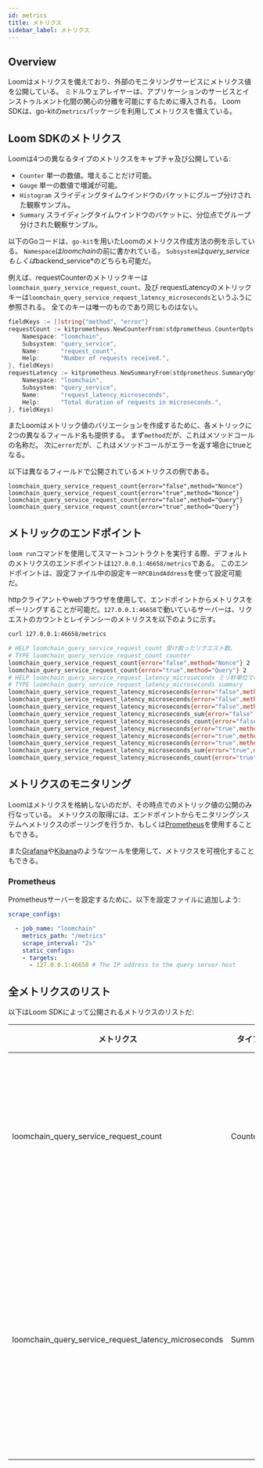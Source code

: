 ```yaml
---
id: metrics
title: メトリクス
sidebar_label: メトリクス
---
```

## Overview

Loomはメトリクスを備えており、外部のモニタリングサービスにメトリクス値を公開している。 ミドルウェアレイヤーは、アプリケーションのサービスとインストゥルメント化間の関心の分離を可能にするために導入される。 Loom SDKは、go-kitの`metrics`パッケージを利用してメトリクスを備えている。

## Loom SDKのメトリクス

Loomは4つの異なるタイプのメトリクスをキャプチャ及び公開している:

- `Counter` 単一の数値。増えることだけ可能。
- `Gauge` 単一の数値で増減が可能。
- `Histogram` スライディングタイムウインドウのバケットにグループ分けされた観察サンプル。
- `Summary` スライディングタイムウインドウのバケットに、分位点でグループ分けされた観察サンプル。

以下のGoコードは、`go-kit`を用いたLoomのメトリクス作成方法の例を示している。 `Namespace`は*loomchain*の前に書かれている。 `Subsystem`は*query_serviceもしくは*backend_service*のどちらも可能だ。

例えば、requestCounterのメトリックキーは`loomchain_query_service_request_count`、及び requestLatencyのメトリックキーは`loomchain_query_service_request_latency_microseconds`というふうに参照される。 全てのキーは唯一のものであり同じものはない。

```Go
fieldKeys := []string{"method", "error"}
requestCount := kitprometheus.NewCounterFrom(stdprometheus.CounterOpts{
    Namespace: "loomchain",
    Subsystem: "query_service",
    Name:      "request_count",
    Help:      "Number of requests received.",
}, fieldKeys)
requestLatency := kitprometheus.NewSummaryFrom(stdprometheus.SummaryOpts{
    Namespace: "loomchain",
    Subsystem: "query_service",
    Name:      "request_latency_microseconds",
    Help:      "Total duration of requests in microseconds.",
}, fieldKeys)
```

またLoomはメトリック値のバリエーションを作成するために、各メトリックに2つの異なるフィールド名も提供する。 まず`method`だが、これはメソッドコールの名称だ。 次に`error`だが、これはメソッドコールがエラーを返す場合にtrueとなる。

以下は異なるフィールドで公開されているメトリクスの例である。

    loomchain_query_service_request_count{error="false",method="Nonce"} 
    loomchain_query_service_request_count{error="true",method="Nonce"} 
    loomchain_query_service_request_count{error="false",method="Query"}
    loomchain_query_service_request_count{error="true",method="Query"}
    

## メトリックのエンドポイント

`loom run`コマンドを使用してスマートコントラクトを実行する際、デフォルトのメトリクスのエンドポイントは`127.0.0.1:46658/metrics`である。 このエンドポイントは、設定ファイル中の設定キー`RPCBindAddress`を使って設定可能だ。

httpクライアントやwebブラウザを使用して、エンドポイントからメトリクスをポーリングすることが可能だ。`127.0.0.1:46658`で動いているサーバーは、リクエストのカウントとレイテンシーのメトリクスを以下のように示す。

```sh
curl 127.0.0.1:46658/metrics

# HELP loomchain_query_service_request_count 受け取ったリクエスト数。
# TYPE loomchain_query_service_request_count counter
loomchain_query_service_request_count{error="false",method="Nonce"} 2
loomchain_query_service_request_count{error="true",method="Query"} 2
# HELP loomchain_query_service_request_latency_microseconds ミリ秒単位での全リクエストの合計時間。
# TYPE loomchain_query_service_request_latency_microseconds summary
loomchain_query_service_request_latency_microseconds{error="false",method="Nonce",quantile="0.5"} 1.0352e-05
loomchain_query_service_request_latency_microseconds{error="false",method="Nonce",quantile="0.9"} 2.4728e-05
loomchain_query_service_request_latency_microseconds{error="false",method="Nonce",quantile="0.99"} 2.4728e-05
loomchain_query_service_request_latency_microseconds_sum{error="false",method="Nonce"} 3.508e-05
loomchain_query_service_request_latency_microseconds_count{error="false",method="Nonce"} 2
loomchain_query_service_request_latency_microseconds{error="true",method="Query",quantile="0.5"} 1.5574e-05
loomchain_query_service_request_latency_microseconds{error="true",method="Query",quantile="0.9"} 1.7501e-05
loomchain_query_service_request_latency_microseconds{error="true",method="Query",quantile="0.99"} 1.7501e-05
loomchain_query_service_request_latency_microseconds_sum{error="true",method="Query"} 3.3075000000000004e-05
loomchain_query_service_request_latency_microseconds_count{error="true",method="Query"} 2

```

## メトリクスのモニタリング

Loomはメトリクスを格納しないのだが、その時点でのメトリック値の公開のみ行なっている。 メトリクスの取得には、エンドポイントからモニタリングシステムへメトリクスのポーリングを行うか、もしくは[Prometheus](https://prometheus.io/docs/prometheus/latest/installation/)を使用することもできる。

また[Grafana](https://grafana.com/)や[Kibana](https://www.elastic.co/products/kibana)のようなツールを使用して、メトリクスを可視化することもできる。

### Prometheus

Prometheusサーバーを設定するために、以下を設定ファイルに追加しよう:

```yaml
scrape_configs:

  - job_name: "loomchain"
    metrics_path: "/metrics"
    scrape_interval: "2s"
    static_configs:
    - targets:
      - 127.0.0.1:46658 # The IP address to the query server host
```

## 全メトリクスのリスト

以下はLoom SDKによって公開されるメトリクスのリストだ:

| メトリクス                                                    | タイプ     | 説明                   |
| -------------------------------------------------------- | ------- | -------------------- |
| loomchain_query_service_request_count                | Counter | 受け取ったクエリリクエスト数       |
| loomchain_query_service_request_latency_microseconds | Summary | ミリ秒単位でのクエリリクエストの合計時間 |